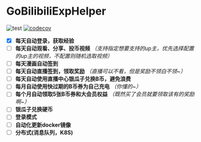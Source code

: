 # GoBilibiliExpHelper

![test](https://github.com/xmmmmmovo/GoBilibiliExpHelper/workflows/Test%20And%20Lint/badge.svg) [![codecov](https://codecov.io/gh/xmmmmmovo/GoBilibiliExpHelper/branch/main/graph/badge.svg?token=0OW3ZT44OU)](https://codecov.io/gh/xmmmmmovo/GoBilibiliExpHelper)

- [x] **每天自动登录，获取经验**
- [ ] **每天自动观看、分享、投币视频** *（支持指定想要支持的up主，优先选择配置的up主的视频，不配置则随机选取视频）*
- [ ] **每天漫画自动签到**
- [ ] **每天自动直播签到，领取奖励** *（直播可以不看，但是奖励不领白不领~）*
- [ ] **每天自动使用直播中心银瓜子兑换B币，避免浪费**
- [ ] **每月自动使用快过期的B币券为自己充电** *（你懂的~）*
- [ ] **每个月自动领取5张B币券和大会员权益** *（既然买了会员就要领取该有的奖励啊~）*
- [ ] **银瓜子兑换硬币**
- [ ] **登录模式**
- [ ] **自动化更新docker镜像**
- [ ] **分布式(消息队列，K8S)**
